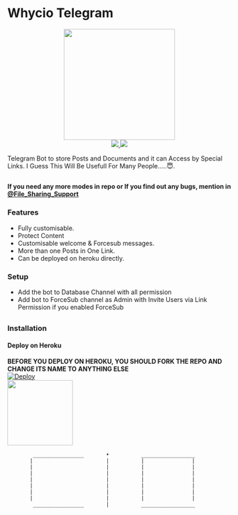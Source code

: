# Whycio Telegram

<p align="center">
  <a href="https://www.python.org">
    <img src="http://ForTheBadge.com/images/badges/made-with-python.svg" width ="250">
  </a>

  






  </a>
  <br>
  <a href="https://github.com/cioyourfvboynih/protectcio/stargazers">
    <img src="https://img.shields.io/github/stars/cioyourfvboynih/protectcio?style=social">
  </a>
  <a href="https://github.com/cioyourfvboynih/protectcio/fork">
    <img src="https://img.shields.io/github/forks/cioyourfvboynih/protectcio?label=Fork&style=social">
  </a>  
</p>


Telegram Bot to store Posts and Documents and it can Access by Special Links.
I Guess This Will Be Usefull For Many People.....😇. 

##

**If you need any more modes in repo or If you find out any bugs, mention in [@File_Sharing_Support ](https://www.telegram.dog/File_Sharing_Support)**

### Features
- Fully customisable.
- Protect Content
- Customisable welcome & Forcesub messages.
- More than one Posts in One Link.
- Can be deployed on heroku directly.

### Setup

- Add the bot to Database Channel with all permission
- Add bot to ForceSub channel as Admin with Invite Users via Link Permission if you enabled ForceSub 

##
### Installation
#### Deploy on Heroku
**BEFORE YOU DEPLOY ON HEROKU, YOU SHOULD FORK THE REPO AND CHANGE ITS NAME TO ANYTHING ELSE**<br>
[![Deploy](https://www.herokucdn.com/deploy/button.svg)](https://heroku.com/deploy)</br>
<a href="https://youtu.be/LCrkRTMkmzE">
  <img src="https://img.shields.io/badge/How%20to-Deploy-red?logo=youtube" width="147">
</a><br>
      


             
            ________________       •          _________________
           |                       |          |               |
           |                       |          |               |
           |                       |          |               |
           |                       |          |               |
           |                       |          |               |
           |                       |          |               |
           |                       |          |               |
            ________________       |          _________________
       
